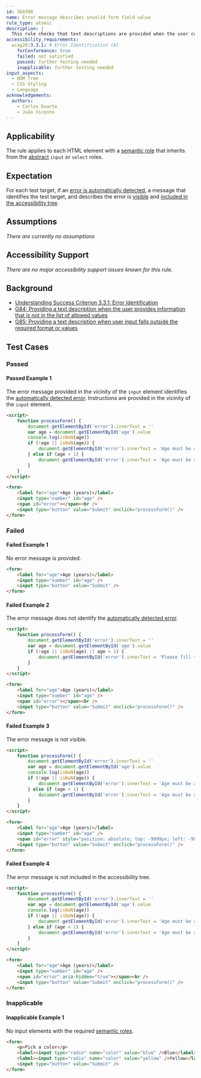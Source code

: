 ```yaml
---
id: 36b590
name: Error message describes invalid form field value
rule_type: atomic
description: |
  This rule checks that text descriptions are provided when the user completes a form field with invalid values or using an invalid format.
accessibility_requirements:
  wcag20:3.3.1: # Error Identification (A)
    forConformance: true
    failed: not satisfied
    passed: further testing needed
    inapplicable: further testing needed
input_aspects:
  - DOM Tree
  - CSS Styling
  - Language
acknowledgements:
  authors:
    - Carlos Duarte
    - João Vicente
---
```


## Applicability

The rule applies to each HTML element with a [semantic role][] that inherits from the [abstract][] `input` or `select` roles.

## Expectation

For each test target, if an [error is automatically detected][automatically detected error], a message that identifies the test target, and describes the error is [visible][] and [included in the accessibility tree][].

## Assumptions

_There are currently no assumptions_

## Accessibility Support

_There are no major accessibility support issues known for this rule._

## Background

- [Understanding Success Criterion 3.3.1: Error Identification](https://www.w3.org/WAI/WCAG21/Understanding/error-identification)
- [G84: Providing a text description when the user provides information that is not in the list of allowed values](https://www.w3.org/WAI/WCAG21/Techniques/general/G84)
- [G85: Providing a text description when user input falls outside the required format or values](https://www.w3.org/WAI/WCAG21/Techniques/general/G85)

## Test Cases

### Passed

#### Passed Example 1

The error message provided in the vicinity of the `input` element identifies the [automatically detected error][]. Instructions are provided in the vicinity of the `input` element.

```html
<script>
	function processForm() {
		document.getElementById('error').innerText = ''
		var age = document.getElementById('age').value
		console.log(isNaN(age))
		if (!age || isNaN(age)) {
			document.getElementById('error').innerText = 'Age must be a number'
		} else if (age < 1) {
			document.getElementById('error').innerText = 'Age must be at least 1'
		}
	}
</script>

<form>
	<label for="age">Age (years)</label>
	<input type="number" id="age" />
	<span id="error"></span><br />
	<input type="button" value="Submit" onclick="processForm()" />
</form>
```

### Failed

#### Failed Example 1

No error message is provided.

```html
<form>
	<label for="age">Age (years)</label>
	<input type="number" id="age" />
	<input type="button" value="Submit" />
</form>
```

#### Failed Example 2

The error message does not identify the [automatically detected error][].

```html
<script>
	function processForm() {
		document.getElementById('error').innerText = ''
		var age = document.getElementById('age').value
		if (!age || isNaN(age) || age < 1) {
			document.getElementById('error').innerText = 'Please fill the field correctly.'
		}
	}
</script>

<form>
	<label for="age">Age (years)</label>
	<input type="number" id="age" />
	<span id="error"></span><br />
	<input type="button" value="Submit" onclick="processForm()" />
</form>
```

#### Failed Example 3

The error message is not visible.

```html
<script>
	function processForm() {
		document.getElementById('error').innerText = ''
		var age = document.getElementById('age').value
		console.log(isNaN(age))
		if (!age || isNaN(age)) {
			document.getElementById('error').innerText = 'Age must be a number'
		} else if (age < 1) {
			document.getElementById('error').innerText = 'Age must be at least 1'
		}
	}
</script>

<form>
	<label for="age">Age (years)</label>
	<input type="number" id="age" />
	<span id="error" style="position: absolute; top: -9999px; left: -9999px;"></span><br />
	<input type="button" value="Submit" onclick="processForm()" />
</form>
```

#### Failed Example 4

The error message is not included in the accessibility tree.

```html
<script>
	function processForm() {
		document.getElementById('error').innerText = ''
		var age = document.getElementById('age').value
		console.log(isNaN(age))
		if (!age || isNaN(age)) {
			document.getElementById('error').innerText = 'Age must be a number'
		} else if (age < 1) {
			document.getElementById('error').innerText = 'Age must be at least 1'
		}
	}
</script>

<form>
	<label for="age">Age (years)</label>
	<input type="number" id="age" />
	<span id="error" aria-hidden="true"></span><br />
	<input type="button" value="Submit" onclick="processForm()" />
</form>
```

### Inapplicable

#### Inapplicable Example 1

No input elements with the required [semantic roles][semantic role].

```html
<form>
	<p>Pick a color</p>
	<label><input type="radio" name="color" value="blue" />Blue</label>
	<label><input type="radio" name="color" value="yellow" />Yellow</label>
	<input type="button" value="Submit" />
</form>
```

[abstract]: https://www.w3.org/TR/wai-aria/#abstract_roles
[automatically detected error]: #automatic-error-detection 'Definition of automatic error detection'
[included in the accessibility tree]: #included-in-the-accessibility-tree 'Definition of included in the accessibility tree'
[semantic role]: #semantic-role 'Definition of semantic role'
[visible]: #visible 'Definition of visible'
